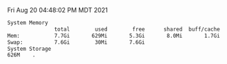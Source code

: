 Fri Aug 20 04:48:02 PM MDT 2021
```bash
System Memory
               total        used        free      shared  buff/cache   available
Mem:           7.7Gi       629Mi       5.3Gi       8.0Mi       1.7Gi       6.7Gi
Swap:          7.6Gi        30Mi       7.6Gi
System Storage
626M	.
```
